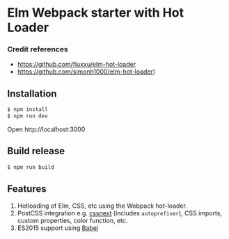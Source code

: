 # Elm Webpack starter with Hot Loader

### Credit references
- https://github.com/fluxxu/elm-hot-loader
- https://github.com/simonh1000/elm-hot-loader)

## Installation

```sh
$ npm install
$ npm run dev
```

Open http://localhost:3000

## Build release

```sh
$ npm run build
```

## Features

1. Hotloading of Elm, CSS, etc using the Webpack hot-loader.
2. PostCSS integration e.g. [cssnext](http://cssnext.io/) (includes `autoprefixer`), CSS imports, custom properties, color function, etc.
3. ES2015 support using [Babel](http://babeljs.io/)